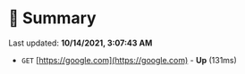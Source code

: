 # 📖 Summary
Last updated: **10/14/2021, 3:07:43 AM**

- `GET` [https://google.com](https://google.com) - **Up** (131ms)
